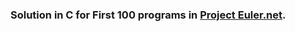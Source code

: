 ### Solution in C for First 100 programs in [Project Euler.net](https://projecteuler.net/archives).
